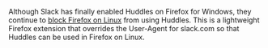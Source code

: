Although Slack has finally enabled Huddles on Firefox for Windows, they
continue to [block Firefox on Linux](https://webcompat.com/issues/121309) from
using Huddles. This is a lightweight Firefox extension that overrides the
User-Agent for slack.com so that Huddles can be used in Firefox on Linux.

